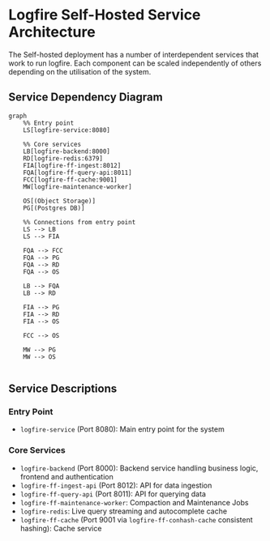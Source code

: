 # Logfire Self-Hosted Service Architecture

The Self-hosted deployment has a number of interdependent services that work to run logfire.  Each component can be scaled independently of others depending on the utilisation of the system.

## Service Dependency Diagram

```mermaid
graph
    %% Entry point
    LS[logfire-service:8080]

    %% Core services
    LB[logfire-backend:8000]
    RD[logfire-redis:6379]
    FIA[logfire-ff-ingest:8012]
    FQA[logfire-ff-query-api:8011]
    FCC[logfire-ff-cache:9001]
    MW[logfire-maintenance-worker]

    OS[(Object Storage)]
    PG[(Postgres DB)]

    %% Connections from entry point
    LS --> LB
    LS --> FIA

    FQA --> FCC
    FQA --> PG
    FQA --> RD
    FQA --> OS

    LB --> FQA
    LB --> RD

    FIA --> PG
    FIA --> RD
    FIA --> OS

    FCC --> OS

    MW --> PG
    MW --> OS


```

## Service Descriptions

### Entry Point
- `logfire-service` (Port 8080): Main entry point for the system

### Core Services
- `logfire-backend` (Port 8000): Backend service handling business logic, frontend and authentication
- `logfire-ff-ingest-api` (Port 8012): API for data ingestion
- `logfire-ff-query-api` (Port 8011): API for querying data
- `logfire-ff-maintenance-worker`:  Compaction and Maintenance Jobs
- `logfire-redis`: Live query streaming and autocomplete cache
- `logfire-ff-cache` (Port 9001 via `logfire-ff-conhash-cache` consistent hashing): Cache service
